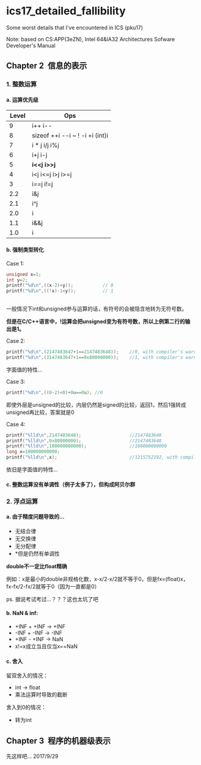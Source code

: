 # ics17_detailed_fallibility
Some worst details that I've encountered in ICS (pku17)

Note: based on CS:APP(3eZN), Intel 64&IA32 Architectures Sofware Developer's Manual

## Chapter 2  信息的表示

### 1. 整数运算

#### a. 运算优先级

| Level     |  Ops                                   |
|-----------|----------------------------------------|
| 9         | i++  i--                               |
| 8         | sizeof  ++i  --i  ~  !  -i  +i  (int)i |
| 7         | i * j  i/j  i%j                          |
| 6         | i+j  i-j                               |
| 5         | **i<<j**  **i>>j**                             |
| 4         | i<j  i<=j  i>j  i>=j                   |
| 3         | i==j  i!=j                             |
| 2.2       | i&j                                    |
| 2.1       | i^j                                    |
| 2.0       | i|j                                    |
| 1.1       | i&&j                                   |
| 1.0       | i||j                                   |


#### b. 强制类型转化

Case 1: 

```c
unsigned x=1;
int y=2;
printf("%d\n",((x-2)<y));           // 0
printf("%d\n",((!x)-1<y));          // 1
	
```

一般情况下int和unsigned参与运算的话，有符号的会被隐含地转为无符号数。

**但是在C/C++语言中，!运算会把unsigned变为有符号数，所以上例第二行的输出是1。**


Case 2:

```c
printf("%d\n",(2147483647+1==2147483648));    //0, with compiler's warning: Integer overflow in expression 2147483647+1
printf("%d\n",(2147483647+1==0x80000000));    //1, with compiler's warning: Integer overflow in expression 2147483647+1
```

字面值的特性...


Case 3:

```c
printf("%d\n",((0-2)<0)+0u==0u); //0
```

即使外层是unsigned的比较，内层仍然是signed的比较，返回1，然后1强转成unsigned再比较，答案就是0


Case 4:

```c
printf("%lld\n",2147483648);                  //2147483648
printf("%lld\n",0x80000000);                  //2147483648
printf("%lld\n",100000000000);                //100000000000
long x=100000000000;
printf("%lld\n",x);                           //1215752192, with compiler's warning: overflow in implicit constant conversion
```

依旧是字面值的特性...


#### c. 整数运算没有单调性（例子太多了），但构成阿贝尔群

### 2. 浮点运算

#### a. 由于精度问题导致的...

* 无结合律
* 无交换律
* 无分配律
* *但是仍然有单调性


**double不一定比float精确**

  例如：x是最小的double非规格化数，x-x/2-x/2就不等于0，但是fx=(float)x，fx-fx/2-fx/2就等于0（因为一直都是0）
  
  ps. 据说考试考过...？？？这也太坑了吧


#### b. NaN & inf:

* +INF + +INF -> +INF
* -INF + -INF -> -INF
* +INF - +INF -> NaN
* x!=x成立当且仅当x==NaN


#### c. 舍入

留双舍入的情况：

* int -> float
* 乘法运算时导致的截断


舍入到0的情况：
* 转为int


## Chapter 3  程序的机器级表示

先这样吧... 2017/9/29
